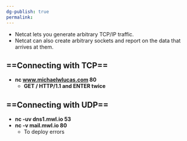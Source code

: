 ```yaml
---
dg-publish: true
permalink:
---
```







- Netcat lets you generate arbitrary TCP/IP traffic.
- Netcat can also create arbitrary sockets and report on the data that arrives at them.

## ==Connecting with TCP==

- **nc www.michaelwlucas.com 80**
    - **GET / HTTP/1.1 and ENTER twice**

## ==Connecting with UDP==

- **nc -uv dns1.mwl.io 53**
- **nc -v mail.mwl.io 80**
    - To deploy errors